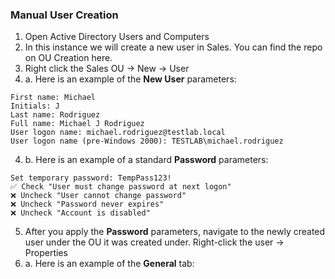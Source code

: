 ### Manual User Creation
1. Open Active Directory Users and Computers
2. In this instance we will create a new user in Sales. You can find the repo on OU Creation here.
3. Right click the Sales OU → New → User  
4. a. Here is an example of the **New User** parameters:
```
First name: Michael
Initials: J 
Last name: Rodriguez 
Full name: Michael J Rodriguez 
User logon name: michael.rodriguez@testlab.local 
User logon name (pre-Windows 2000): TESTLAB\michael.rodriguez
```
4. b. Here is an example of a standard **Password** parameters:
```
Set temporary password: TempPass123!
✅ Check "User must change password at next logon"
❌ Uncheck "User cannot change password"
❌ Uncheck "Password never expires"
❌ Uncheck "Account is disabled"
```
5. After you apply the **Password** parameters, navigate to the newly created user under the OU it was created under.  Right-click the user → Properties
6. a. Here is an example of the **General** tab:
